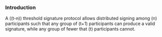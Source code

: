 ### Introduction
A \((t-n)\) threshold signature protocol allows distributed signing among \(n\) participants  such that any group of \(t+1\) participants can produce a valid signature, while any group of fewer that \(t\) participants cannot.